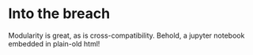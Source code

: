 
# Into the breach

<link rel="import" href="/blog/bower_components/jupyter-notebook/jupyter-notebook.html"/>
<link rel="import" href="/blog/bower_components/paper-card/paper-card.html"/>
<link rel="import" href="/blog/bower_components/paper-button/paper-button.html"/>
<link rel="import" href="/blog/bower_components/iron-collapse/iron-collapse.html"/>
Modularity is great, as is cross-compatibility. Behold, a jupyter notebook embedded in plain-old html!
<template is="dom-bind">
  <paper-button style="position:absolute;right:0;top:0" toggles active="{{toggled}}">Toggle Notebook</paper-button>
  <iron-collapse opened$="[[toggled]]">
    <jupyter-notebook src="https://cdn.rawgit.com/empet/Math/master/DomainColoring.ipynb"></jupyter-notebook>
  </iron-collapse>
</template>
